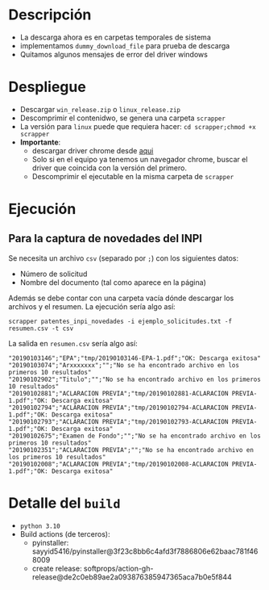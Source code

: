 # Descripción

* La descarga ahora es en carpetas temporales de sistema
* implementamos `dummy_download_file` para prueba de descarga
* Quitamos algunos mensajes de error del driver windows

# Despliegue

* Descargar `win_release.zip` o `linux_release.zip`
* Descomprimir el contenidwo, se genera una carpeta `scrapper`
* La versión para `linux` puede que requiera hacer: `cd scrapper;chmod +x scrapper`
* **Importante**:
    - descargar driver chrome desde [aqui][chrome]
    - Solo si en el equipo ya tenemos un navegador chrome, buscar el driver que
      coincida con la versión del primero.
    - Descomprimir el ejecutable en la misma carpeta de `scrapper`


# Ejecución

## Para la captura de novedades del **INPI**

Se necesita un archivo `csv` (separado por `;`) con los siguientes datos:

* Número de solicitud
* Nombre del documento (tal como aparece en la página)

Además se debe contar con una carpeta vacía dónde descargar los archivos y el
resumen. La ejecución sería algo así:

    scrapper patentes_inpi_novedades -i ejemplo_solicitudes.txt -f resumen.csv -t csv

La salida en `resumen.csv` sería algo así:

    "20190103146";"EPA";"tmp/20190103146-EPA-1.pdf";"OK: Descarga exitosa"
    "20190103074";"Arxxxxxxx";"";"No se ha encontrado archivo en los primeros 10 resultados"
    "20190102902";"Titulo";"";"No se ha encontrado archivo en los primeros 10 resultados"
    "20190102881";"ACLARACION PREVIA";"tmp/20190102881-ACLARACION PREVIA-1.pdf";"OK: Descarga exitosa"
    "20190102794";"ACLARACION PREVIA";"tmp/20190102794-ACLARACION PREVIA-1.pdf";"OK: Descarga exitosa"
    "20190102793";"ACLARACION PREVIA";"tmp/20190102793-ACLARACION PREVIA-1.pdf";"OK: Descarga exitosa"
    "20190102675";"Examen de Fondo";"";"No se ha encontrado archivo en los primeros 10 resultados"
    "20190102351";"ACLARACION PREVIA";"";"No se ha encontrado archivo en los primeros 10 resultados"
    "20190102008";"ACLARACION PREVIA";"tmp/20190102008-ACLARACION PREVIA-1.pdf";"OK: Descarga exitosa"


# Detalle del `build`

* `python 3.10`
*  Build actions (de terceros):
   - pyinstaller: sayyid5416/pyinstaller@3f23c8bb6c4afd3f7886806e62baac781f468009
   - create release: softprops/action-gh-release@de2c0eb89ae2a093876385947365aca7b0e5f844

[chrome]: https://chromedriver.chromium.org/downloads